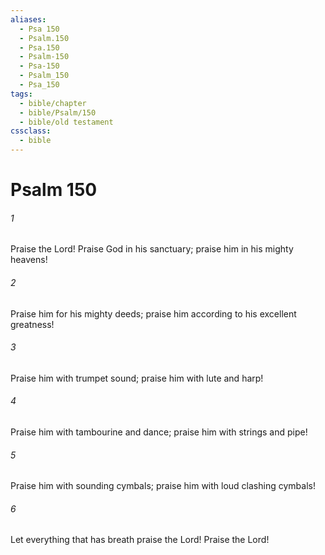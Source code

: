 ```yaml
---
aliases:
  - Psa 150
  - Psalm.150
  - Psa.150
  - Psalm-150
  - Psa-150
  - Psalm_150
  - Psa_150
tags:
  - bible/chapter
  - bible/Psalm/150
  - bible/old testament
cssclass:
  - bible
---
```


# Psalm 150

###### 1
Praise the Lord! Praise God in his sanctuary; praise him in his mighty heavens!
###### 2
Praise him for his mighty deeds; praise him according to his excellent greatness!
###### 3
Praise him with trumpet sound; praise him with lute and harp!
###### 4
Praise him with tambourine and dance; praise him with strings and pipe!
###### 5
Praise him with sounding cymbals; praise him with loud clashing cymbals!
###### 6
Let everything that has breath praise the Lord! Praise the Lord!


